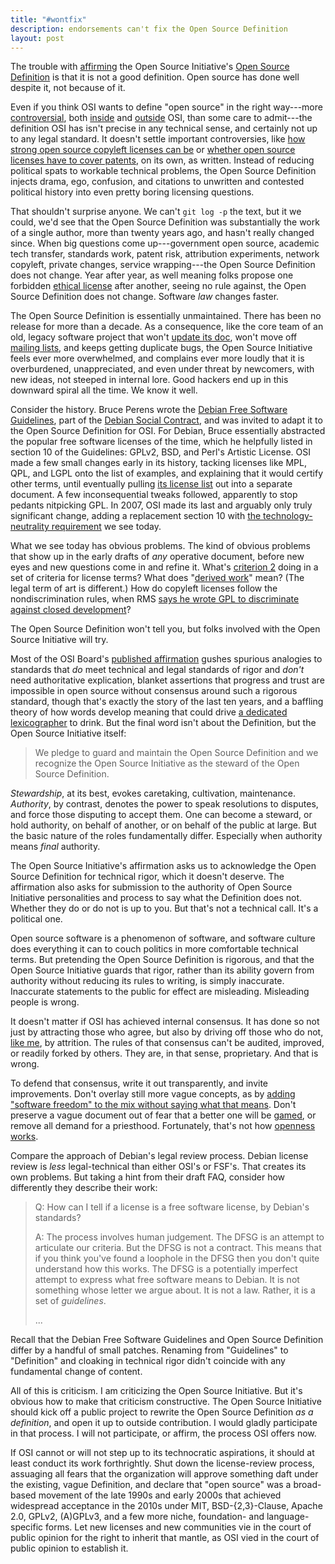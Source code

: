 ```yaml
---
title: "#wontfix"
description: endorsements can't fix the Open Source Definition
layout: post
---
```


The trouble with [affirming](https://opensource.org/OSD_Affirmation) the Open Source Initiative's [Open Source Definition](https://opensource.org/osd) is that it is not a good definition.  Open source has done well despite it, not because of it.

Even if you think OSI wants to define "open source" in the right way---more [controversial](https://twitter.com/monkchips/status/247584170967175169), both [inside](https://wiki.opensource.org/bin/Main/Open+Source+Initiative+Working+Groups/Beyond+Licensing+Working+Group+Proposal/) and [outside](https://medium.com/@nayafia/i-hate-the-term-open-source-a65fd481a95) OSI, than some care to admit---the definition OSI has isn't precise in any technical sense, and certainly not up to any legal standard.  It doesn't settle important controversies, like [how strong open source copyleft licenses can be](https://writing.kemitchell.com/2018/11/05/OSD-Copyleft-Regulation.html) or [whether open source licenses have to cover patents](http://stlr.org/2018/10/15/the-truth-about-oss-frand-by-all-indications-compatible-models-in-standards-settings/), on its own, as written.  Instead of reducing political spats to workable technical problems, the Open Source Definition injects drama, ego, confusion, and citations to unwritten and contested political history into even pretty boring licensing questions.

That shouldn't surprise anyone.  We can't `git log -p` the text, but it we could, we'd see that the Open Source Definition was substantially the work of a single author, more than twenty years ago, and hasn't really changed since.  When big questions come up---government open source, academic tech transfer, standards work, patent risk, attribution experiments, network copyleft, private changes, service wrapping---the Open Source Definition does not change.  Year after year, as well meaning folks propose one forbidden [ethical license](https://en.wikipedia.org/wiki/Hacktivismo_Enhanced-Source_Software_License_Agreement) after another, seeing no rule against, the Open Source Definition does not change.  Software _law_ changes faster.

The Open Source Definition is essentially unmaintained.  There has been no release for more than a decade.  As a consequence, like the core team of an old, legacy software project that won't [update its doc](https://opensource.org/approval), won't move off [mailing lists](https://opensource.org/lists), and keeps getting duplicate bugs, the Open Source Initiative feels ever more overwhelmed, and complains ever more loudly that it is overburdened, unappreciated, and even under threat by newcomers, with new ideas, not steeped in internal lore.  Good hackers end up in this downward spiral all the time.  We know it well.

Consider the history.  Bruce Perens wrote the [Debian Free Software Guidelines](https://www.debian.org/social_contract#guidelines), part of the [Debian Social Contract](https://www.debian.org/social_contract), and was invited to adapt it to the Open Source Definition for OSI.  For Debian, Bruce essentially abstracted the popular free software licenses of the time, which he helpfully listed in section 10 of the Guidelines: GPLv2, BSD, and Perl's Artistic License.  OSI made a few small changes early in its history, tacking licenses like MPL, QPL, and LGPL onto the list of examples, and explaining that it would certify other terms, until eventually pulling [its license list](https://opensource.org/licenses) out into a separate document.  A few inconsequential tweaks followed, apparently to stop pedants nitpicking GPL.  In 2007, OSI made its last and arguably only truly significant change, adding a replacement section 10 with [the technology-neutrality requirement](https://opensource.org/osd#technology-neutral) we see today.

What we see today has obvious problems.  The kind of obvious problems that show up in the early drafts of _any_ operative document, before new eyes and new questions come in and refine it.  What's [criterion 2](https://opensource.org/osd#include-source-code) doing in a set of criteria for license terms?  What does "[derived work](https://opensource.org/osd#derived-works)" mean?  (The legal term of art is different.)  How do copyleft licenses follow the nondiscrimination rules, when RMS [says he wrote GPL to discriminate against closed development](https://www.gnu.org/philosophy/pragmatic.en.html)?

The Open Source Definition won't tell you, but folks involved with the Open Source Initiative will try.

Most of the OSI Board's [published affirmation](https://opensource.org/OSD_Affirmation) gushes spurious analogies to standards that _do_ meet technical and legal standards of rigor and _don't_ need authoritative explication, blanket assertions that progress and trust are impossible in open source without consensus around such a rigorous standard, though that's exactly the story of the last ten years, and a baffling theory of how words develop meaning that could drive [a dedicated lexicographer](https://www.youtube.com/user/MerriamWebsterOnline) to drink.  But the final word isn't about the Definition, but the Open Source Initiative itself:

> We pledge to guard and maintain the Open Source Definition and we recognize the Open Source Initiative as the steward of the Open Source Definition.

_Stewardship_, at its best, evokes caretaking, cultivation, maintenance.  _Authority_, by contrast, denotes the power to speak resolutions to disputes, and force those disputing to accept them.  One can become a steward, or hold authority, on behalf of another, or on behalf of the public at large.  But the basic nature of the roles fundamentally differ.  Especially when authority means _final_ authority.

The Open Source Initiative's affirmation asks us to acknowledge the Open Source Definition for technical rigor, which it doesn't deserve.  The affirmation also asks for submission to the authority of Open Source Initiative personalities and process to say what the Definition does not.  Whether they do or do not is up to you.  But that's not a technical call.  It's a political one.

Open source software is a phenomenon of software, and software culture does everything it can to couch politics in more comfortable technical terms.  But pretending the Open Source Definition is rigorous, and that the Open Source Initiative guards that rigor, rather than its ability govern from authority without reducing its rules to writing, is simply inaccurate.  Inaccurate statements to the public for effect are misleading.  Misleading people is wrong.

It doesn't matter if OSI has achieved internal consensus.  It has done so not just by attracting those who agree, but also by driving off those who do not, [like me](http://lists.opensource.org/pipermail/license-review_lists.opensource.org/2019-February/003978.html), by attrition.  The rules of that consensus can't be audited, improved, or readily forked by others.  They are, in that sense, proprietary.  And that is wrong.

To defend that consensus, write it out transparently, and invite improvements.  Don't overlay still more vague concepts, as by [adding "software freedom" to the mix without saying what that means](http://lists.opensource.org/pipermail/license-discuss_lists.opensource.org/2018-December/020157.html).  Don't preserve a vague document out of fear that a better one will be [gamed](http://lists.opensource.org/pipermail/license-review_lists.opensource.org/2017-October/003198.html), or remove all demand for a priesthood.  Fortunately, that's not how [openness](https://www.rosenlaw.com/oslbook.htm) [works](https://www.amazon.com/dp/B06ZYZY8W6/).

Compare the approach of Debian's legal review process.  Debian license review is _less_ legal-technical than either OSI's or FSF's.  That creates its own problems.  But taking a hint from their draft FAQ, consider how differently they describe their work:

> Q: How can I tell if a license is a free software license, by Debian's standards?
>
> A: The process involves human judgement.  The DFSG is an attempt to articulate our criteria.  But the DFSG is not a contract.  This means that if you think you've found a loophole in the DFSG then you don't quite understand how this works.  The DFSG is a potentially imperfect attempt to express what free software means to Debian.  It is not something whose letter we argue about. It is not a law.  Rather, it is a set of _guidelines_.
>
> ...

Recall that the Debian Free Software Guidelines and Open Source Definition differ by a handful of small patches.  Renaming from "Guidelines" to "Definition" and cloaking in technical rigor didn't coincide with any fundamental change of content.

All of this is criticism.  I am criticizing the Open Source Initiative.  But it's obvious how to make that criticism constructive.  The Open Source Initiative should kick off a public project to rewrite the Open Source Definition _as a definition_, and open it up to outside contribution.  I would gladly participate in that process.  I will not participate, or affirm, the process OSI offers now.

If OSI cannot or will not step up to its technocratic aspirations, it should at least conduct its work forthrightly.  Shut down the license-review process, assuaging all fears that the organization will approve something daft under the existing, vague Definition, and declare that "open source" was a broad-based movement of the late 1990s and early 2000s that achieved widespread acceptance in the 2010s under MIT, BSD-{2,3}-Clause, Apache 2.0, GPLv2, (A)GPLv3, and a few more niche, foundation- and language-specific forms.  Let new licenses and new communities vie in the court of public opinion for the right to inherit that mantle, as OSI vied in the court of public opinion to establish it.
